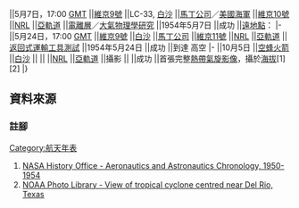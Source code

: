 ||<span id="5月"></span>5月7日，17:00
[GMT](https://zh.wikipedia.org/wiki/GMT "wikilink")
||[維京9號](https://zh.wikipedia.org/wiki/維京號火箭 "wikilink") ||LC-33,
[白沙](https://zh.wikipedia.org/wiki/白沙導彈靶場 "wikilink")
||[馬丁公司](https://zh.wikipedia.org/wiki/格倫·L·馬丁公司 "wikilink")／[美國海軍](../Page/美國海軍.md "wikilink")
||[維京10號](https://zh.wikipedia.org/wiki/維京號火箭 "wikilink")
||[NRL](../Page/美國海軍研究實驗室.md "wikilink")
||[亞軌道](https://zh.wikipedia.org/wiki/亞軌道 "wikilink")
||[電離層](https://zh.wikipedia.org/wiki/電離層 "wikilink")／[大氣物理學研究](https://zh.wikipedia.org/wiki/大氣物理學 "wikilink")
||1954年5月7日 ||成功 ||[遠地點](https://zh.wikipedia.org/wiki/遠地點 "wikilink")：
|- ||5月24日，17:00 [GMT](https://zh.wikipedia.org/wiki/GMT "wikilink")
||[維京9號](https://zh.wikipedia.org/wiki/維京號火箭 "wikilink")
||[白沙](https://zh.wikipedia.org/wiki/白沙導彈靶場 "wikilink")
||[馬丁公司](https://zh.wikipedia.org/wiki/格倫·L·馬丁公司 "wikilink")
||[維京11號](https://zh.wikipedia.org/wiki/維京號火箭 "wikilink")
||[NRL](../Page/美國海軍研究實驗室.md "wikilink")
||[亞軌道](https://zh.wikipedia.org/wiki/亞軌道 "wikilink")
||[返回式運輸工具測試](https://zh.wikipedia.org/wiki/返回式 "wikilink")
||1954年5月24日 ||成功 ||到達  高空 |- ||<span id="10月"></span>10月5日
||[空蜂火箭](https://zh.wikipedia.org/wiki/空蜂火箭 "wikilink")
||[白沙](https://zh.wikipedia.org/wiki/白沙導彈靶場 "wikilink") || ||
||[NRL](../Page/美國海軍研究實驗室.md "wikilink")
||[亞軌道](https://zh.wikipedia.org/wiki/亞軌道 "wikilink") ||攝影 || ||成功
||首張完整[熱帶氣旋影像](../Page/熱帶氣旋.md "wikilink")，攝於[海拔](../Page/海拔.md "wikilink")\[1\]\[2\]
|}

## 資料來源

### 註腳

[Category:航天年表](https://zh.wikipedia.org/wiki/Category:航天年表 "wikilink")

1.  [NASA History Office - Aeronautics and Astronautics
    Chronology, 1950-1954](http://www.hq.nasa.gov/office/pao/History/Timeline/1950-54.html)
2.  [NOAA Photo Library - View of tropical cyclone centred near Del Rio,
    Texas](http://www.photolib.noaa.gov/htmls/spac0032.htm)